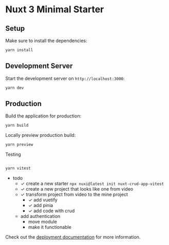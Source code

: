 # Nuxt 3 Minimal Starter

## Setup

Make sure to install the dependencies:

```bash
yarn install
```

## Development Server

Start the development server on `http://localhost:3000`:

```bash
yarn dev

```

## Production

Build the application for production:

```bash
yarn build

```

Locally preview production build:

```bash
yarn preview
```


Testing

```bash

yarn vitest

```


- todo
  - ✓ create a new starter `npx nuxi@latest init nuxt-crud-app-vitest`
  - ✓ create a new project that looks like one from video
  - ✓ transform project from video to the mine project
    - ✓ add vuetify 
    - ✓ add pinia
    - ✓ add code with crud
  - add authentication
    - move module
    - make it functionable



Check out the [deployment documentation](https://nuxt.com/docs/getting-started/deployment) for more information.



